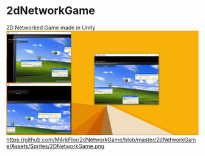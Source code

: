 # 2dNetworkGame
2D Networked Game made in Unity
![alt text](https://github.com/M4rkFlor/2dNetworkGame/blob/master/2dNetworkGame/Assets/Sprites/2DNetworkGame.png)
https://github.com/M4rkFlor/2dNetworkGame/blob/master/2dNetworkGame/Assets/Sprites/2DNetworkGame.png
